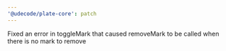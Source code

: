```yaml
---
'@udecode/plate-core': patch
---
```


Fixed an error in toggleMark that caused removeMark to be called when there is no mark to remove
